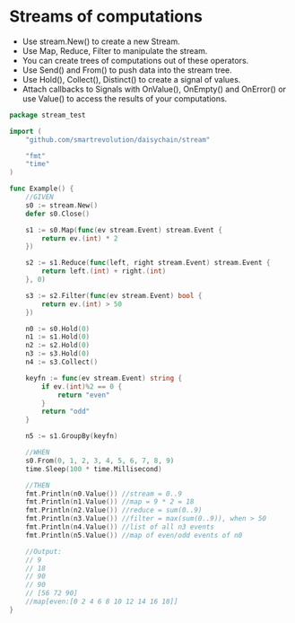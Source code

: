 # Streams of computations

* Use stream.New() to create a new Stream.
* Use Map, Reduce, Filter to manipulate the stream.
* You can create trees of computations out of these operators.
* Use Send() and From() to push data into the stream tree.
* Use Hold(), Collect(), Distinct() to create a signal of values.
* Attach callbacks to Signals with OnValue(), OnEmpty() and OnError() or use Value() to access the results of your computations.


```go
package stream_test

import (
	"github.com/smartrevolution/daisychain/stream"

	"fmt"
	"time"
)

func Example() {
	//GIVEN
	s0 := stream.New()
	defer s0.Close()

	s1 := s0.Map(func(ev stream.Event) stream.Event {
		return ev.(int) * 2
	})

	s2 := s1.Reduce(func(left, right stream.Event) stream.Event {
		return left.(int) + right.(int)
	}, 0)

	s3 := s2.Filter(func(ev stream.Event) bool {
		return ev.(int) > 50
	})

	n0 := s0.Hold(0)
	n1 := s1.Hold(0)
	n2 := s2.Hold(0)
	n3 := s3.Hold(0)
	n4 := s3.Collect()

	keyfn := func(ev stream.Event) string {
		if ev.(int)%2 == 0 {
			return "even"
		}
		return "odd"
	}

	n5 := s1.GroupBy(keyfn)

	//WHEN
	s0.From(0, 1, 2, 3, 4, 5, 6, 7, 8, 9)
	time.Sleep(100 * time.Millisecond)

	//THEN
	fmt.Println(n0.Value()) //stream = 0..9
	fmt.Println(n1.Value()) //map = 9 * 2 = 18
	fmt.Println(n2.Value()) //reduce = sum(0..9)
	fmt.Println(n3.Value()) //filter = max(sum(0..9)), when > 50
	fmt.Println(n4.Value()) //list of all n3 events
	fmt.Println(n5.Value()) //map of even/odd events of n0

	//Output:
	// 9
	// 18
	// 90
	// 90
	// [56 72 90]
	//map[even:[0 2 4 6 8 10 12 14 16 18]]
}

```